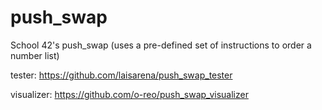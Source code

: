 # push_swap
School 42's push_swap (uses a pre-defined set of instructions to order a number list)

tester:
https://github.com/laisarena/push_swap_tester

visualizer:
https://github.com/o-reo/push_swap_visualizer
